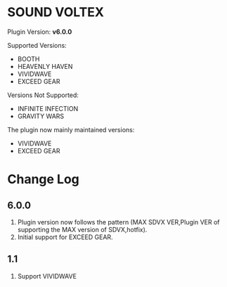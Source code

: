 # SOUND VOLTEX

Plugin Version: **v6.0.0**

Supported Versions:

- BOOTH
- HEAVENLY HAVEN
- VIVIDWAVE
- EXCEED GEAR

Versions Not Supported:

- INFINITE INFECTION
- GRAVITY WARS

The plugin now mainly maintained versions:

- VIVIDWAVE
- EXCEED GEAR

Change Log
===========

## 6.0.0

1. Plugin version now follows the pattern (MAX SDVX VER,Plugin VER of supporting the MAX version of SDVX,hotfix).
2. Initial support for EXCEED GEAR.

## 1.1

1. Support VIVIDWAVE